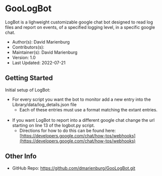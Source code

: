 # GooLogBot

LogBot is a lighweight customizable google chat bot designed to read log files and report on events, of a specified logging level, in a specific google chat.

* Author(s): David Marienburg
* Contributors(s):
* Maintainer(s): David Marienburg
* Version: 1.0
* Last Updated: 2022-07-21

## Getting Started

Initial setup of LogBot:
* For every script you want the bot to monitor add a new entry into the Library/data/log_details.json file
  * Each of these entries must use a format matching the extant entries.<br><br>
* If you want LogBot to report into a different google chat change the url starting on line 13 of the logbot.py script.
  * Directions for how to do this can be found here: [https://developers.google.com/chat/how-tos/webhooks](https://developers.google.com/chat/how-tos/webhooks)

## Other Info

  * GitHub Repo: https://github.com/dmarienburg/GooLogBot.git
